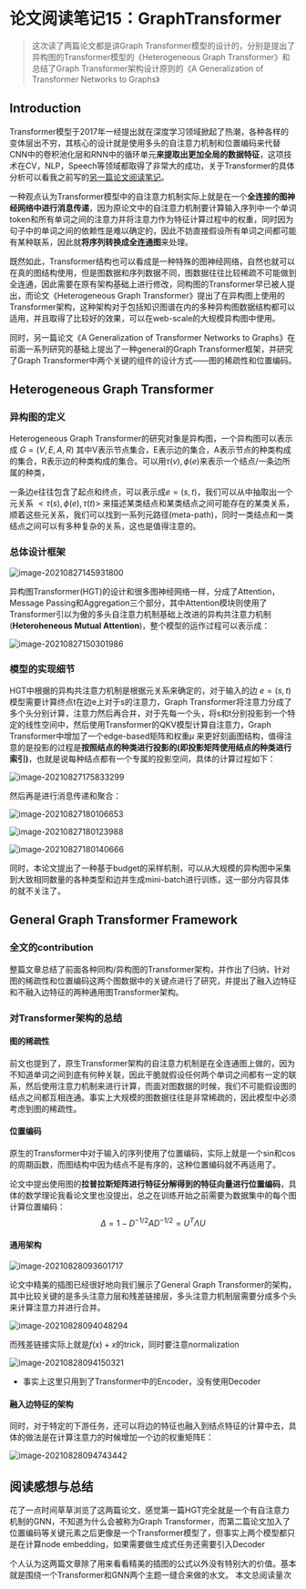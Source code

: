 # 论文阅读笔记15：GraphTransformer



> 这次读了两篇论文都是讲Graph Transformer模型的设计的，分别是提出了异构图的Transformer模型的《Heterogeneous Graph Transformer》和总结了Graph Transformer架构设计原则的《A Generalization of Transformer Networks to Graphs》

## Introduction

Transformer模型于2017年一经提出就在深度学习领域掀起了热潮，各种各样的变体层出不穷，其核心的设计就是使用多头的自注意力机制和位置编码来代替CNN中的卷积池化层和RNN中的循环单元**来提取出更加全局的数据特征**，这项技术在CV，NLP，Speech等领域都取得了非常大的成功，关于Transformer的具体分析可以看我之前写的[另一篇论文阅读笔记](https://zhang-each.github.io/2021/06/06/reading3/)。

一种观点认为Transformer模型中的自注意力机制实际上就是在一个**全连接的图神经网络中进行消息传递**，因为原论文中的自注意力机制要计算输入序列中一个单词token和所有单词之间的注意力并将注意力作为特征计算过程中的权重，同时因为句子中的单词之间的依赖性是难以确定的，因此不妨直接假设所有单词之间都可能有某种联系，因此就**将序列转换成全连通图**来处理。

既然如此，Transformer结构也可以看成是一种特殊的图神经网络，自然也就可以在真的图结构使用，但是图数据和序列数据不同，图数据往往比较稀疏不可能做到全连通，因此需要在原有架构基础上进行修改，同构图的Transformer早已被人提出，而论文《Heterogeneous Graph Transformer》提出了在异构图上使用的Transformer架构，这种架构对于包括知识图谱在内的多种异构图数据结构都可以适用，并且取得了比较好的效果，可以在web-scale的大规模异构图中使用。

同时，另一篇论文《A Generalization of Transformer Networks to Graphs》在前面一系列研究的基础上提出了一种general的Graph Transformer框架，并研究了Graph Transformer中两个关键的组件的设计方式——图的稀疏性和位置编码。

## Heterogeneous Graph Transformer

### 异构图的定义

Heterogeneous Graph Transformer的研究对象是异构图，一个异构图可以表示成 $G=(V, E, A, R)$ 其中V表示节点集合，E表示边的集合，A表示节点的种类构成的集合，R表示边的种类构成的集合。可以用$\tau(v),\phi(e)$来表示一个结点/一条边所属的种类，

一条边e往往包含了起点和终点，可以表示成$e=(s,t)$，我们可以从中抽取出一个元关系 $<\tau(s),\phi(e),\tau(t)>$ 来描述某类结点和某类结点之间可能存在的某类关系，顺着这些元关系，我们可以找到一系列元路径(meta-path)，同时一类结点和一类结点之间可以有多种复杂的关系，这也是值得注意的。

### 总体设计框架

![image-20210827145931800](static/image-20210827145931800.png)

异构图Transformer(HGT)的设计和很多图神经网络一样，分成了Attention，Message Passing和Aggregation三个部分，其中Attention模块则使用了Transformer引以为傲的多头自注意力机制基础上改进的异构共注意力机制(**Heteroheneous Mutual Attention**)，整个模型的运作过程可以表示成：

![image-20210827150301986](static/image-20210827150301986.png)



### 模型的实现细节

HGT中根据的异构共注意力机制是根据元关系来确定的，对于输入的边 $e=(s,t)$ 模型需要计算终点t在边e上对于s的注意力，Graph Transformer将注意力分成了多个头分别计算，注意力然后再合并，对于先每一个头，将s和t分别投影到一个特定的线性空间中，然后使用Transformer的QKV模型计算自注意力，Graph Transformer中增加了一个edge-based矩阵和权重$\mu$ 来更好刻画图结构，值得注意的是投影的过程是**按照结点的种类进行投影的(即投影矩阵使用结点的种类进行索引)**，也就是说每种结点都有一个专属的投影空间，具体的计算过程如下：

![image-20210827175833299](static/image-20210827175833299.png)

然后再是进行消息传递和聚合：

![image-20210827180106653](static/image-20210827180106653.png)

![image-20210827180123988](static/image-20210827180123988.png)

![image-20210827180140666](static/image-20210827180140666.png)

同时，本论文提出了一种基于budget的采样机制，可以从大规模的异构图中采集到大致相同数量的各种类型和边并生成mini-batch进行训练，这一部分内容具体的就不关注了。



## General Graph Transformer Framework

### 全文的contribution

整篇文章总结了前面各种同构/异构图的Transformer架构，并作出了归纳，针对图的稀疏性和位置编码这两个图数据中的关键点进行了研究，并提出了融入边特征和不融入边特征的两种通用图Transformer架构。

### 对Transformer架构的总结

#### 图的稀疏性

前文也提到了，原生Transformer架构的自注意力机制是在全连通图上做的，因为不知道单词之间到底有何种关联，因此干脆就假设任何两个单词之间都有一定的联系，然后使用注意力机制来进行计算，而面对图数据的时候，我们不可能假设图的结点之间都互相连通。事实上大规模的图数据往往是非常稀疏的，因此模型中必须考虑到图的稀疏性。

#### 位置编码

原生的Transformer中对于输入的序列使用了位置编码，实际上就是一个sin和cos的周期函数，而图结构中因为结点不是有序的，这种位置编码就不再适用了。

论文中提出使用图的**拉普拉斯矩阵进行特征分解得到的特征向量进行位置编码**，具体的数学理论我看论文里也没提出，总之在训练开始之前需要为数据集中的每个图计算位置编码：
$$
\Delta=1-D^{-1/2}AD^{-1/2}=U^T\Lambda U
$$


#### 通用架构

![image-20210828093601717](static/image-20210828093601717.png)

论文中精美的插图已经很好地向我们展示了General Graph Transformer的架构，其中比较关键的是多头注意力层和残差链接层，多头注意力机制层需要分成多个头来计算注意力并进行合并。

![image-20210828094048294](static/image-20210828094048294.png)

而残差链接实际上就是$f(x)+x$的trick，同时要注意normalization

![image-20210828094150321](static/image-20210828094150321.png)

- 事实上这里只用到了Transformer中的Encoder，没有使用Decoder



#### 融入边特征的架构

同时，对于特定的下游任务，还可以将边的特征也融入到结点特征的计算中去，具体的做法是在计算注意力的时候增加一个边的权重矩阵E：

![image-20210828094743442](static/image-20210828094743442.png)



## 阅读感想与总结

花了一点时间草草浏览了这两篇论文，感觉第一篇HGT完全就是一个有自注意力机制的GNN，不知道为什么会被称为Graph Transformer，而第二篇论文加入了位置编码等关键元素之后更像是一个Transformer模型了，但事实上两个模型都只是在计算node embedding，如果需要做生成式任务还需要引入Decoder

个人认为这两篇文章除了用来看看精美的插图的公式以外没有特别大的价值。基本就是围绕一个Transformer和GNN两个主题一缝合来做的水文。
<span id=busuanzi_container_page_pv>本文总阅读量<span id=busuanzi_value_page_pv></span>次</span>

